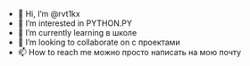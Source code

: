 - 👋 Hi, I’m @rvt1kx
- 👀 I’m interested in  PYTHON.PY
- 🌱 I’m currently learning  в школе
- 💞️ I’m looking to collaborate on  с проектами 
- 📫 How to reach me  можно просто написать на мою почту 

<!---
rvt1kx/rvt1kx is a ✨ special ✨ repository because its `README.md` (this file) appears on your GitHub profile.
You can click the Preview link to take a look at your changes.
--->
